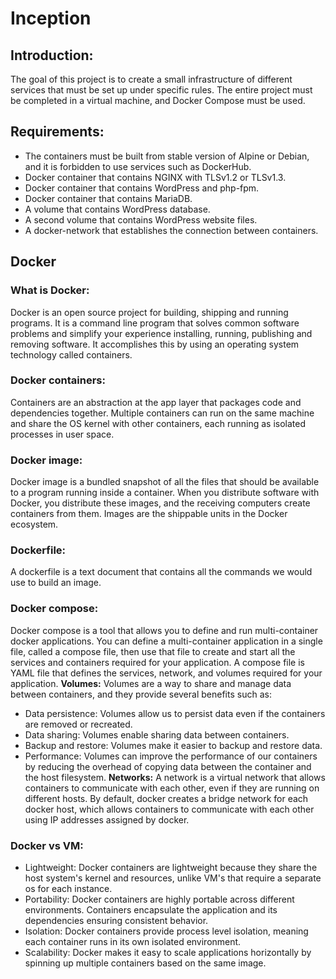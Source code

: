 # Inception

## Introduction:
The goal of this project is to create a small infrastructure of different services that must be set up under specific rules. The entire project must be completed in a virtual machine, and Docker Compose must be used.

## Requirements:
- The containers must be built from stable version of Alpine or Debian, and it is forbidden to use services such as DockerHub.
- Docker container that contains NGINX with TLSv1.2 or TLSv1.3.
- Docker container that contains WordPress and php-fpm.
- Docker container that contains MariaDB.
- A volume that contains WordPress database.
- A second volume that contains WordPress website files.
- A docker-network that establishes the connection between containers.

## Docker
### What is Docker:
Docker is an open source project for building, shipping and running programs. It is a command line program that solves common software problems and simplify your experience installing, running, publishing and removing software. It accomplishes this by using an operating system technology called containers.
### Docker containers:
Containers are an abstraction at the app layer that packages code and dependencies together. Multiple containers can run on the same machine and share the OS kernel with other containers, each running as isolated processes in user space. 
### Docker image:
Docker image is a bundled snapshot of all the files that should be available to a program running inside a container. When you distribute software with Docker, you distribute these images, and the receiving computers create containers from them. Images are the shippable units in the Docker ecosystem. 
### Dockerfile:
A dockerfile is a text document that contains all the commands we would use to build an image. 
### Docker compose:
Docker compose is a tool that allows you to define and run multi-container docker applications. You can define a multi-container application in a single file, called a compose file, then use that file to create and start all the services and containers required for your application. 
A compose file is YAML file that defines the services, network, and volumes required for your application. 
**Volumes:** 
Volumes are a way to share and manage data between containers, and they provide several benefits such as:
- Data persistence: Volumes allow us to persist data even if the containers are removed or recreated. 
- Data sharing: Volumes enable sharing data between containers.
- Backup and restore: Volumes make it easier to backup and restore data. 
- Performance: Volumes can improve the performance of our containers by reducing the overhead of copying data between the container and the host filesystem. 
**Networks:**
A network is a virtual network that allows containers to communicate with each other, even if they are running on different hosts. By default, docker creates a bridge network for each docker host, which allows containers to communicate with each other using IP addresses assigned by docker. 
### Docker vs VM:
- Lightweight: Docker containers are lightweight because they share the host system's kernel and resources, unlike VM's that require a separate os for each instance.
- Portability: Docker containers are highly portable across different environments. Containers encapsulate the application and its dependencies ensuring consistent behavior.
- Isolation: Docker containers provide process level isolation, meaning each container runs in its own isolated environment.
- Scalability: Docker makes it easy to scale applications horizontally by spinning up multiple containers based on the same image. 
